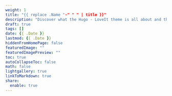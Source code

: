```yaml
---
weight: 1
title: "{{ replace .Name "-" " " | title }}"
description: "Discover what the Hugo - LoveIt theme is all about and the core-concepts behind it."
draft: true
tags: []
date: {{ .Date }}
lastmod: {{ .Date }}
hiddenFromHomePage: false
featuredImage: ""
featuredImagePreview: ""
toc: true
autoCollapseToc: false
math: false
lightgallery: true
linkToMarkdown: true
share:
  enable: true
---
```

